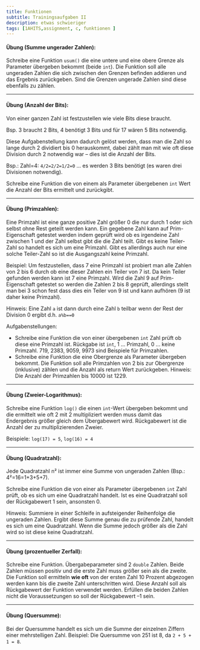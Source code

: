 ```yaml
---
title: Funktionen
subtitle: Trainingsaufgaben II
description: etwas schwieriger
tags: [1AHITS,assignment, c, funktionen ]
---
```


#### **Übung (Summe ungerader Zahlen):**

Schreibe eine Funktion `usum()` die eine untere und eine obere Grenze als Parameter übergeben bekommt (beide `int`). Die Funktion soll alle ungeraden Zahlen die sich zwischen den Grenzen befinden addieren und das Ergebnis zurückgeben. Sind die Grenzen ungerade Zahlen sind diese ebenfalls zu zählen.

---

#### **Übung (Anzahl der Bits):**

Von einer ganzen Zahl ist festzustellen wie viele Bits diese braucht.

Bsp. 3 braucht 2 Bits, 4 benötigt 3 Bits und für 17 wären 5 Bits notwendig.

Diese Aufgabenstellung kann dadurch gelöst werden, dass man die Zahl so lange durch 2 dividiert bis 0 herauskommt, dabei zählt man mit wie oft diese Division durch 2 notwendig war – dies ist die Anzahl der Bits.

Bsp.: Zahl=4: `4/2=2/2=1/2=0` ... es werden 3 Bits benötigt (es waren drei Divisionen notwendig).

Schreibe eine Funktion die von einem als Parameter übergebenen `int` Wert die Anzahl der Bits ermittelt und zurückgibt.

---

#### **Übung (Primzahlen):**

Eine Primzahl ist eine ganze positive Zahl größer 0 die nur durch 1 oder sich selbst ohne Rest geteilt werden kann. Ein gegebene Zahl kann auf Prim-Eigenschaft getestet werden indem geprüft wird ob es irgendeine Zahl zwischen 1 und der Zahl selbst gibt die die Zahl teilt.  Gibt es keine Teiler-Zahl so handelt es sich um eine Primzahl. Gibt es allerdings auch nur eine solche Teiler-Zahl so ist die Ausgangszahl keine Primzahl. 

Beispiel: Um festzustellen, dass 7 eine Primzahl ist probiert man alle Zahlen von 2 bis 6 durch ob eine dieser Zahlen ein Teiler von 7 ist. Da kein Teiler gefunden werden kann ist 7 eine Primzahl. Wird die Zahl 9 auf Prim-Eigenschaft getestet so werden die Zahlen 2 bis 8 geprüft, allerdings stellt man bei 3 schon fest dass dies ein Teiler von 9 ist und kann aufhören (9 ist daher keine Primzahl).

Hinweis: Eine Zahl `a` ist dann durch eine Zahl `b` teilbar wenn der Rest der Division 0 ergibt d.h. `a%b==0`

Aufgabenstellungen:

- Schreibe eine Funktion die von einer übergebenen `int` Zahl prüft ob diese eine Primzahl ist. Rückgabe ist `int`, 1 ... Primzahl, 0 ... keine Primzahl. 719, 2383, 9059, 9973 sind Beispiele für Primzahlen.
- Schreibe eine Funktion die eine Obergrenze als Parameter übergeben bekommt.
Die Funktion soll alle Primzahlen von 2 bis zur Obergrenze (inklusive) zählen und die Anzahl als return Wert zurückgeben. Hinweis: Die Anzahl der Primzahlen bis 10000 ist 1229.

---

#### **Übung (Zweier-Logarithmus):**

Schreibe eine Funktion `log()` die einen `int`-Wert übergeben bekommt und die ermittelt wie oft 2 mit 2 multipliziert werden muss damit das Endergebnis größer gleich dem Übergabewert wird.  Rückgabewert ist die Anzahl der zu multiplizierenden Zweier.

Beispiele: `log(17) = 5`, `log(16) = 4`

---

#### **Übung (Quadratzahl):**

Jede Quadratzahl  n²  ist immer eine Summe von ungeraden Zahlen (Bsp.: 4²=16=1+3+5+7).

Schreibe eine Funktion die von einer als Parameter übergebenen `int` Zahl prüft, ob es sich um eine Quadratzahl handelt. Ist es eine Quadratzahl soll der Rückgabewert 1 sein, ansonsten 0.

Hinweis: Summiere in einer Schleife in aufsteigender Reihenfolge die ungeraden Zahlen. Ergibt diese Summe genau die zu prüfende Zahl, handelt es sich um eine Quadratzahl. Wenn die Summe jedoch größer als die Zahl wird so ist diese keine Quadratzahl. 

---

#### **Übung (prozentueller Zerfall):**

Schreibe eine Funktion. Übergabeparameter sind 2 `double` Zahlen.  Beide Zahlen müssen positiv und die erste Zahl muss größer sein als die zweite. Die Funktion soll ermitteln **wie oft** von der ersten Zahl 10 Prozent abgezogen werden kann bis die zweite Zahl unterschritten wird. Diese Anzahl soll als Rückgabewert der Funktion verwendet werden. Erfüllen die beiden Zahlen nicht die Voraussetzungen so soll der Rückgabewert –1 sein.

---

#### **Übung (Quersumme):**

Bei der Quersumme handelt es sich um die Summe der einzelnen Ziffern einer mehrstelligen Zahl. Beispiel: Die Quersumme von 251 ist 8, da `2 + 5 + 1 = 8`.